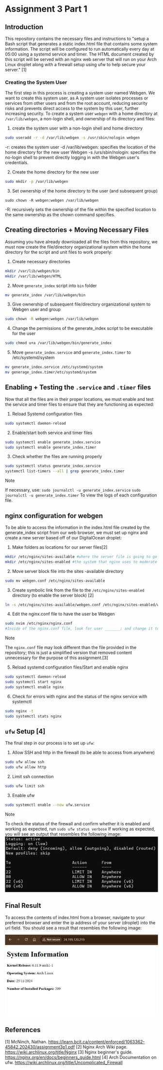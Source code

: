 # Assignment 3 Part 1

## Introduction
This repository contains the necessary files and instructions to "setup a Bash script that generates a static index.html file that contains some system information. The script will be configured to run automatically every day at 05:00 using a systemd service and timer. The HTML document created by this script will be served with an nginx web server that will run on your Arch Linux droplet along with a firewall setup using ufw to help secure your server." [1]
### Creating the System User

The first step in this process is creating a system user named Webgen. We want to create this system user, as A system user isolates processes or services from other users and from the root account, reducing security risks and prevents direct access to the system by this user, further increasing security. To create a system user `webgen` with a home directory at `/var/lib/webgen`, a non-login shell, and ownership of its directory and files:

1. create the system user with a non-login shell and home directory 
```bash 
sudo useradd -r -d /var/lib/webgen -s /usr/sbin/nologin webgen
```

-r: creates the system user
-d /var/lib/webgen: specifies the location of the home directory for the new user Webgen
-s /urs/sbin/nologin: specifies the no-login shell to prevent directly logging in with the Webgen user's credentials.

2. Create the home directory for the new user
```bash
sudo mkdir -p /var/lib/webgen  
```

3. Set ownership of the home directory to the user (and subsequent group)
``` 
sudo chown -R webgen:webgen /var/lib/webgen
```

-R: recursively sets the ownership of the file within the specified location to the same ownership as the chown command specifies.
## Creating directories + Moving Necessary Files
Assuming you have already downloaded all the files from this repository, we must now create the file/directory organizational system within the home directory for the script and unit files to work properly:

1. Create necessary directories
```bash
mkdir /var/lib/webgen/bin
mkdir /var/lib/webgen/HTML
```

2. Move `generate_index` script into `bin` folder
```bash
mv generate_index /var/lib/webgen/bin
```

3. Give ownership of subsequent file/directory organizational system to Webgen user and group
```bash
sudo chown -R webgen:webgen /var/lib/webgen
```

4. Change the permissions of the generate_index script to be executable for the user
```bash
sudo chmod u+a /var/lib/webgen/bin/generate_index
```

5. Move `generate_index.service` and `generate_index.timer` to /etc/systemd/system
```bash
mv generate_index.service /etc/systemd/system
mv generage_index.timer/etc/systemd/system
```

## Enabling + Testing the `.service` and `.timer` files
Now that all the files are in their proper locations, we must enable and test the service and timer files to ensure that they are functioning as expected:

1. Reload Systemd configuration files
```bash
sudo systemctl daemon-reload
```

2. Enable/start both service and timer files
```bash
sudo systemctl enable generate_index.service
sudo systemctl enable generate_index.timer
```

3. Check whether the files are running properly
```bash
sudo systemctl status generate_index.service
systemctl list-timers --all | grep generate_index.timer
```

>[!Note] 
> If necessary, use:
> `sudo journalctl -u generate_index.service`
> `sudo journalctl -u generate_index.timer`
> To view the logs of each configuration file.

## nginx configuration for webgen
To be able to access the information in the index.html file created by the generate_index script from our web browser, we must set up nginx and create a new server based off of our DigitalOcean droplet:

1. Make folders as locations for our server files[2]
```bash
mkdir /etc/nginx/sites-available #where the server file is going to go
mkdir /etc/nginx/sites-enabled #the system that nginx uses to moderate which sites will be enabled/available
```

2. Move server block file into the sites -available directory 
```bash
sudo mv webgen.conf /etc/nginx/sites-available
```

3. Create symbolic link from the file to the `/etc/nginx/sites-enabled` directory (to enable the server block) [2]
```bash
ln -s /etc/nginx/sites-available/webgen.conf /etc/nginx/sites-enabled/webgen.conf
```

4. Edit the nginx.conf file to have the user be Webgen
```bash
sudo nvim /etc/nginx/nginx.conf
#Inside of the nginx.conf file, look for user _______; and change it to user webgen;
```

>[!Note] 
>The `nginx.conf` file may look different than the file provided in the repository; this is just a simplified version that removed content  unnecessary for the purpose of this assignment.[3]

5. Reload systemd configuration files/Start and enable nginx
```bash
sudo systemctl daemon-reload
sudo systemctl start nginx
sudo systemctl enable nginx
```

6. Check for errors with nginx and the status of the nginx service with systemctl
```bash
sudo nginx -t
sudo systemctl stats nginx
```

## `ufw`  Setup [4]
The final step in our process is to set up `ufw`:

1. Allow SSH and http in the firewall (to be able to access from anywhere)
```bash
sudo ufw allow ssh
sudo ufw allow http
```

2. Limit ssh connection
```bash
sudo ufw limit ssh
```

3.  Enable ufw
```bash
sudo systemctl enable --now ufw.service
```

>[!Note]
>To check the status of the firewall and confirm whether it is enabled and working as expected, run
>`sudo ufw status verbose`
>If working as expected, you will see an output that resembles the following image:
>![ufwstatus](ufwstatus.png)

## Final Result
To access the contents of index.html from a browser, navigate to your preferred browser and enter the ip address of your server (droplet) into the url field. You should see a result that resembles the following image:

![successImage](successImage.png)
## References
[1] McNinch, Nathan. https://learn.bcit.ca/content/enforced/1063362-45842.202430/assignment3p1.pdf
[2] Nginx Arch Wiki page. https://wiki.archlinux.org/title/Nginx
[3] Nginx beginner's guide. https://nginx.org/en/docs/beginners_guide.html
[4] Arch Documentation on ufw. https://wiki.archlinux.org/title/Uncomplicated_Firewall
